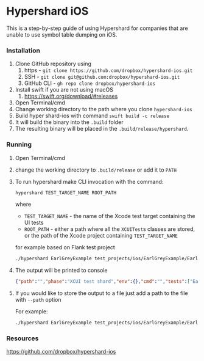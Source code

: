 # Hypershard iOS

This is a step-by-step guide of using Hypershard for companies that are unable to use symbol table dumping on iOS.

### Installation

1. Clone GitHub repository using
    1. https - `git clone https://github.com/dropbox/hypershard-ios.git`
    2. SSH - `git clone git@github.com:dropbox/hypershard-ios.git`
    3. GitHub CLI - `gh repo clone dropbox/hypershard-ios`
2. Install swift if you are not using macOS
    1. https://swift.org/download/#releases
3. Open Terminal/cmd
4. Change working directory to the path where you clone `hypershard-ios`
5. Build hyper shard-ios with command `swift build -c release`
6. It will build the binary into the `.build` folder
7. The resulting binary will be placed in the `.build/release/hypershard`.


### Running

1. Open Terminal/cmd

2. change the working directory to `.build/release` or add it to `PATH`

3. To run hypershard make CLI invocation with the command:

   ```bash
   hypershard TEST_TARGET_NAME ROOT_PATH
   ```

   where

    - `TEST_TARGET_NAME` - the name of the Xcode test target containing the UI tests
    - `ROOT_PATH` - either a path where all the `XCUITest`s classes are stored, or the path of the Xcode project containing `TEST_TARGET_NAME`

   for example based on Flank test project

   ```bash
   ./hypershard EarlGreyExample test_projects/ios/EarlGreyExample/EarlGreyExampleSwiftTests
   ```

4. The output will be printed to console

   ```json
   {"path":"","phase":"XCUI test shard","env":{},"cmd":"","tests":["EarlGreyExample.EarlGreyExampleSwiftTests.testThatThrows","EarlGreyExample.EarlGreyExampleSwiftTests.testBasicSelection","EarlGreyExample.EarlGreyExampleSwiftTests.testBasicSelectionAndAction","EarlGreyExample.EarlGreyExampleSwiftTests.testBasicSelectionAndAssert","EarlGreyExample.EarlGreyExampleSwiftTests.testBasicSelectionActionAssert","EarlGreyExample.EarlGreyExampleSwiftTests.testSelectionOnMultipleElements","EarlGreyExample.EarlGreyExampleSwiftTests.testCollectionMatchers","EarlGreyExample.EarlGreyExampleSwiftTests.testWithInRoot","EarlGreyExample.EarlGreyExampleSwiftTests.testWithCustomMatcher","EarlGreyExample.EarlGreyExampleSwiftTests.testTableCellOutOfScreen","EarlGreyExample.EarlGreyExampleSwiftTests.testCatchErrorOnFailure","EarlGreyExample.EarlGreyExampleSwiftTests.testCustomAction","EarlGreyExample.EarlGreyExampleSwiftTests.testWithCustomAssertion","EarlGreyExample.EarlGreyExampleSwiftTests.testWithCustomFailureHandler","EarlGreyExample.EarlGreyExampleSwiftTests.testLayout","EarlGreyExample.EarlGreyExampleSwiftTests.testWithCondition","EarlGreyExample.EarlGreyExampleSwiftTests.testWithGreyAssertions"]}
   ```


5. If you would like to store the output to a file just add a path to the file with `--path` option

   For example:

   ```bash
   ./hypershard EarlGreyExample test_projects/ios/EarlGreyExample/EarlGreyExampleSwiftTests --path results.json
   ```


### Resources

https://github.com/dropbox/hypershard-ios
